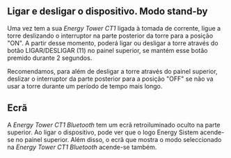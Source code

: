 ## Ligar e desligar o dispositivo. Modo stand-by

Uma vez tem a sua *Energy Tower CT1* ligada à tomada de corrente, ligue a torre deslizando o interruptor na parte posterior da torre para a posição "ON". A partir desse momento, poderá ligar ou desligar a torre através do botão LIGAR/DESLIGAR (11) no painel superior, se mantém esse botão premido durante 2 segundos.

Recomendamos, para além de desligar a torre através do painel superior, deslizar o interruptor da parte posterior para a posição "OFF" se não va usar a torre durante um período de tempo mais longo.

## Ecrã

A *Energy Tower CT1 Bluetooth* tem um ecrã retroiluminado oculto na parte superior. Ao ligar o dispositivo, pode ver que o logo Energy Sistem acende-se no painel superior. Além disso, o ecrã que mostra o modo  seleccionado na *Energy Tower CT1 Bluetooth* acende-se também.
